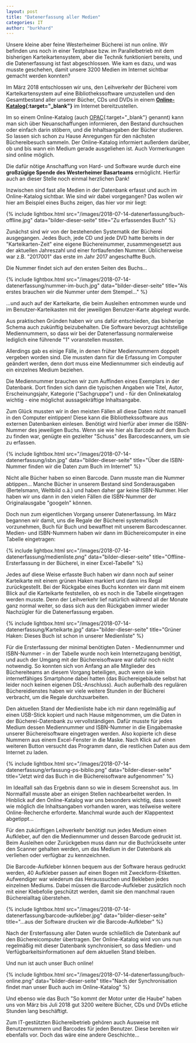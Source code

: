 ```yaml
---
layout: post
title: "Datenerfassung aller Medien"
categories: IT
author: "burkhard"
---
```


Unsere kleine aber feine Westerheimer Bücherei ist nun online. Wir befinden uns noch in einer Testphase bzw. im Parallelbetrieb mit dem bisherigen Karteikartensystem, aber die Technik funktioniert bereits, und die Datenerfassung ist fast abgeschlossen. Wie kam es dazu, und was musste geschehen, damit unsere 3200 Medien im Internet sichtbar gemacht werden konnten?

Im März 2018 entschlossen wir uns, den Leihverkehr der Bücherei vom Karteikartensystem auf eine Bibliothekssoftware umzustellen und den Gesamtbestand aller unserer Bücher, CDs und DVDs in einem **[Online-Katalog](https://www.biblino.de/westerheim){:target="_blank"}** im Internet bereitzustellen.

Im  so einem Online-Katalog (auch [OPAC](https://de.wikipedia.org/wiki/OPAC){:target="_blank"}  genannt) kann man sich über Neuanschaffungen informieren, den Bestand durchsuchen oder einfach darin stöbern, und die Inhaltsangaben der Bücher studieren. So lassen sich schon zu Hause Anregungen für den nächsten Büchereibesuch sammeln. Der Online-Katalog informiert außerdem darüber, ob und bis wann ein Medium gerade ausgeliehen ist. Auch Vormerkungen sind online möglich.

Die dafür nötige Anschaffung von Hard- und Software wurde durch eine **großzügige Spende des Westerheimer Basarteams** ermöglicht. Hierfür auch an dieser Stelle noch einmal herzlichen Dank!

Inzwischen sind fast alle Medien in der Datenbank erfasst und auch im Online-Katalog sichtbar. Wie sind wir dabei vorgegangen? Das wollen wir hier am Beispiel eines Buchs zeigen, das hier vor mir liegt:

{% include lightbox.html src="/images/2018-07-14-datenerfassung/buch-offline.jpg" data="bilder-dieser-seite"
           title="Zu erfassendes Buch" %}

Zunächst sind wir von der bestehenden Systematik der Bücherei ausgegangen. Jedes Buch, jede CD und jede DVD hatte bereits in der "Karteikarten-Zeit" eine eigene Büchereinummer, zusammengesetzt aus der aktuellen Jahreszahl und einer fortlaufenden Nummer. Üblicherweise war z.B. "2017001" das erste im Jahr 2017 angeschaffte Buch. 

Die Nummer findet sich auf den ersten Seiten des Buchs...

{% include lightbox.html src="/images/2018-07-14-datenerfassung/nummer-im-buch.jpg" data="bilder-dieser-seite"
           title="Als erstes brauchen wir die Nummer unter dem Stempel..." %}

...und auch auf der Karteikarte, die beim Ausleihen entnommen wurde und im Benutzer-Karteikasten mit der jeweiligen Benutzer-Karte abgelegt wurde.

Aus praktischen Gründen haben wir uns dafür entschieden, das bisherige Schema auch zukünftig beizubehalten. Die Software bevorzugt achtstellige Mediennummern, so dass wir bei der Datenerfassung normalerweise lediglich eine führende "1" voranstellen mussten.

Allerdings gab es einige Fälle, in denen früher Mediennummern doppelt vergeben worden sind. Die mussten dann für die Erfassung im Computer geändert werden, denn dort muss eine Mediennummer sich eindeutig auf ein einzelnes Medium beziehen.

Die Mediennummer brauchen wir zum Auffinden eines Exemplars in der Datenbank. Dort finden sich dann die typischen Angaben wie Titel, Autor, Erscheinungsjahr, Kategorie ("Sachgruppe") und - für den Onlinekatalog wichtig - eine möglichst aussagekräftige Inhaltsangabe.

Zum Glück mussten wir in den meisten Fällen all diese Daten nicht manuell in den Computer eintippen! Diese kann die Bibliothekssoftware aus externen Datenbanken einlesen. Benötigt wird hierfür aber immer die ISBN-Nummer des jeweiligen Buchs. Wenn sie wie hier als Barcode auf dem Buch zu finden war, genügte ein gezielter "Schuss" des Barcodescanners, um sie zu erfassen.

{% include lightbox.html src="/images/2018-07-14-datenerfassung/isbn.jpg" data="bilder-dieser-seite"
           title="Über die ISBN-Nummer finden wir die Daten zum Buch im Internet" %}

Nicht alle Bücher haben so einen Barcode. Dann musste man die Nummer abtippen... Manche Bücher in unserem Bestand sind Sonderausgaben (Bertelsmann, Weltbild o.ä.) und haben daher gar keine ISBN-Nummer. Hier haben wir uns dann in den vielen Fällen die ISBN-Nummer der Originalausgabe "googeln" können. 

Doch nun zum eigentlichen Vorgang unserer Datenerfassung. Im März begannen wir damit, uns die Regale der Bücherei systematisch vorzunehmen, Buch für Buch und bewaffnet mit unserem Barcodescanner.  Medien- und ISBN-Nummern haben wir dann im Büchereicomputer in eine Tabelle eingetragen:

{% include lightbox.html src="/images/2018-07-14-datenerfassung/medienliste.png" data="bilder-dieser-seite"
           title="Offline-Ersterfassung in der Bücherei, in einer Excel-Tabelle" %}

Jedes auf diese Weise erfasste Buch haben wir dann noch auf seiner Karteikarte mit einem grünen Haken markiert und dann ins Regal zurückgestellt. Bei der Rückgabe eines Buchs konnten wir dann mit einem Blick auf die Karteikarte feststellen, ob es noch in die Tabelle eingetragen werden musste. Denn der Leihverkehr lief natürlich während all der Monate ganz normal weiter, so dass sich aus den Rückgaben immer wieder Nachzügler für die Datenerfassung ergaben.

{% include lightbox.html src="/images/2018-07-14-datenerfassung/Karteikarte.jpg" data="bilder-dieser-seite"
           title="Grüner Haken: Dieses Buch ist schon in unserer Medienliste" %}

Für die Ersterfassung der minimal benötigten Daten - Mediennummer und ISBN-Nummer - in der Tabelle wurde noch kein Internetzugang benötigt, und auch der Umgang mit der Büchereisoftware war dafür noch nicht notwendig. So konnten sich von Anfang an alle Mitglieder des Büchereiteams an diesem Vorgang beteiligen, auch wenn sie kein internetfähiges Smartphone dabei hatten (das Büchereigebäude selbst hat leider noch keinen eigenen DSL-Anschluss). Auch außerhalb des regulären Büchereidienstes haben wir viele weitere Stunden in der Bücherei verbracht, um die Regale durchzuarbeiten.

Den aktuellen Stand der Medienliste habe ich mir dann regelmäßig auf einen USB-Stick kopiert und nach Hause mitgenommen, um die Daten in der Bücherei-Datenbank zu vervollständigen. Dafür musste für jedes Medium dessen Mediennummer und ISBN-Nummer in die Eingabemaske unserer Büchereisoftware eingetragen werden. Also kopierte ich diese Nummern aus einem Excel-Fenster in die Maske. Nach Klick auf einen weiteren Button versucht das Programm dann, die restlichen Daten aus dem Internet zu laden.

{% include lightbox.html src="/images/2018-07-14-datenerfassung/erfassung-ps-biblio.png" data="bilder-dieser-seite"
           title="Jetzt wird das Buch in die Büchereisoftware aufgenommen" %}

Im Idealfall sah das Ergebnis dann so wie in diesem Screenshot aus. Im Normalfall musste aber an einigen Stellen nachbearbeitet werden. In Hinblick auf den Online-Katalog war uns besonders wichtig, dass soweit wie möglich die Inhaltsangaben vorhanden waren, was teilweise weitere Online-Recherche erforderte. Manchmal wurde auch der Klappentext abgetippt...

Für den zukünftigen Leihverkehr benötigt nun jedes Medium einen Aufkleber, auf den die Mediennummer und dessen Barcode gedruckt ist. Beim Ausleihen oder Zurückgeben muss dann nur die Buchrückseite unter den Scanner gehalten werden, um das Medium in der Datenbank als verliehen oder verfügbar zu kennzeichnen.

Die Barcode-Aufkleber können bequem aus der Software heraus gedruckt werden, 40 Aufkleber passen auf einen Bogen mit Zweckform-Etiketten. Aufwendiger war wiederum das Heraussuchen und Bekleben jedes einzelnen Mediums. Dabei müssen die Barcode-Aufkleber zusätzlich noch mit einer Klebefolie geschützt werden, damit sie den manchmal rauen Büchereialltag überstehen.

{% include lightbox.html src="/images/2018-07-14-datenerfassung/barcode-aufkleber.jpg" data="bilder-dieser-seite"
           title="...aus der Software drucken wir die Barcode-Aufkleber" %}

Nach der Ersterfassung aller Daten wurde schließlich die Datenbank auf den Büchereicomputer übertragen. Der Online-Katalog wird von uns nun regelmäßig mit dieser Datenbank synchronisiert, so dass Medien- und Verfügbarkeitsinformationen auf dem aktuellen Stand bleiben.

Und nun ist auch unser Buch online!

{% include lightbox.html src="/images/2018-07-14-datenerfassung/buch-online.png" data="bilder-dieser-seite"
           title="Nach der Synchronisation findet man unser Buch auch im Online-Katalog" %}

Und ebenso wie das Buch "So kommt der Motor unter die Haube" haben uns von März bis Juli 2018 gut 3200 weitere Bücher, CDs und DVDs etliche Stunden lang beschäftigt.

Zum IT-gestützten Büchereibetrieb gehören auch Ausweise mit Benutzernummern und Barcodes für jeden Benutzer. Diese bereiten wir ebenfalls vor. Doch das wäre eine andere Geschichte...
